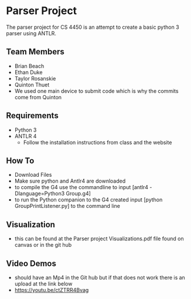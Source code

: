 # Parser Project
The parser project for CS 4450 is an attempt to create a basic python 3 parser using ANTLR.

## Team Members
* Brian Beach
* Ethan Duke
* Taylor Rosanskie
* Quinton Thuet
* We used one main device to submit code which is why the commits come from Quinton

## Requirements
* Python 3
* ANTLR 4
  * Follow the installation instructions from class and the website

## How To
* Download Files
* Make sure python and Antlr4 are downloaded
* to compile the G4 use the commandline to input [antlr4 -Dlanguage=Python3 Group.g4]
* to run the Python companion to the G4 created input [python GroupPrintListener.py] to the command line

## Visualization
* this can be found at the Parser project Visualizations.pdf file found on canvas or in the git hub

## Video Demos
* should have an Mp4 in the Git hub but if that does not work there is an upload at the link below
* https://youtu.be/ctZTRR4Bvag
